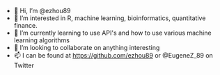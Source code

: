 - 👋 Hi, I’m @ezhou89
- 👀 I’m interested in R, machine learning, bioinformatics, quantitative finance.
- 🌱 I’m currently learning to use API's and how to use various machine learning algorithms
- 💞️ I’m looking to collaborate on anything interesting
- 📫 I can be found at https://github.com/ezhou89 or @EugeneZ_89 on Twitter

<!---
ezhou89/ezhou89 is a ✨ special ✨ repository because its `README.md` (this file) appears on your GitHub profile.
You can click the Preview link to take a look at your changes.
--->
